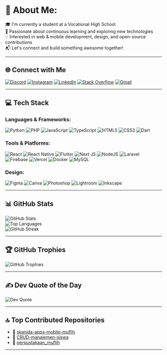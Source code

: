 # 💫 About Me:
🎓 I'm currently a student at a Vocational High School  
🌱 Passionate about continuous learning and exploring new technologies  
💡 Interested in web & mobile development, design, and open-source contributions  
📬 Let's connect and build something awesome together!

---

## 🌐 Connect with Me
[![Discord](https://img.shields.io/badge/Discord-7289DA?style=for-the-badge&logo=discord&logoColor=white)](https://discord.gg/949194979966861335)
[![Instagram](https://img.shields.io/badge/Instagram-E4405F?style=for-the-badge&logo=instagram&logoColor=white)](https://instagram.com/_muflih_rafileseppa)
[![LinkedIn](https://img.shields.io/badge/LinkedIn-0077B5?style=for-the-badge&logo=linkedin&logoColor=white)](https://linkedin.com/in/Muflih-Rafileseppa)
[![Stack Overflow](https://img.shields.io/badge/StackOverflow-FE7A16?style=for-the-badge&logo=stackoverflow&logoColor=white)](https://stackoverflow.com/users/Muflih-Rafileseppa)
[![Gmail](https://img.shields.io/badge/Gmail-D14836?style=for-the-badge&logo=gmail&logoColor=white)](mailto:muflih.rafileseppa@gmail.com)

---

## 💻 Tech Stack
### Languages & Frameworks:
![Python](https://img.shields.io/badge/Python-3670A0?style=for-the-badge&logo=python&logoColor=ffdd54)
![PHP](https://img.shields.io/badge/PHP-777BB4?style=for-the-badge&logo=php&logoColor=white)
![JavaScript](https://img.shields.io/badge/JavaScript-F7DF1E?style=for-the-badge&logo=javascript&logoColor=black)
![TypeScript](https://img.shields.io/badge/TypeScript-007ACC?style=for-the-badge&logo=typescript&logoColor=white)
![HTML5](https://img.shields.io/badge/HTML5-E34F26?style=for-the-badge&logo=html5&logoColor=white)
![CSS3](https://img.shields.io/badge/CSS3-1572B6?style=for-the-badge&logo=css3&logoColor=white)
![Dart](https://img.shields.io/badge/Dart-0175C2?style=for-the-badge&logo=dart&logoColor=white)

### Tools & Platforms:
![React](https://img.shields.io/badge/React-20232A?style=for-the-badge&logo=react&logoColor=61DAFB)
![React Native](https://img.shields.io/badge/React_Native-20232A?style=for-the-badge&logo=react&logoColor=61DAFB)
![Flutter](https://img.shields.io/badge/Flutter-02569B?style=for-the-badge&logo=flutter&logoColor=white)
![Next JS](https://img.shields.io/badge/Next-black?style=for-the-badge&logo=next.js&logoColor=white)
![NodeJS](https://img.shields.io/badge/Node.js-339933?style=for-the-badge&logo=nodedotjs&logoColor=white)
![Laravel](https://img.shields.io/badge/Laravel-FF2D20?style=for-the-badge&logo=laravel&logoColor=white)
![Firebase](https://img.shields.io/badge/Firebase-039BE5?style=for-the-badge&logo=firebase)
![Vercel](https://img.shields.io/badge/Vercel-000000?style=for-the-badge&logo=vercel&logoColor=white)
![Docker](https://img.shields.io/badge/Docker-2496ED?style=for-the-badge&logo=docker&logoColor=white)
![MySQL](https://img.shields.io/badge/MySQL-4479A1?style=for-the-badge&logo=mysql&logoColor=white)

### Design:
![Figma](https://img.shields.io/badge/Figma-F24E1E?style=for-the-badge&logo=figma&logoColor=white)
![Canva](https://img.shields.io/badge/Canva-00C4CC?style=for-the-badge&logo=canva&logoColor=white)
![Photoshop](https://img.shields.io/badge/Photoshop-31A8FF?style=for-the-badge&logo=adobephotoshop&logoColor=white)
![Lightroom](https://img.shields.io/badge/Lightroom-31A8FF?style=for-the-badge&logo=adobelightroom&logoColor=white)
![Inkscape](https://img.shields.io/badge/Inkscape-e0e0e0?style=for-the-badge&logo=inkscape&logoColor=080A13)

---

## 📊 GitHub Stats
![GitHub Stats](https://github-readme-stats.vercel.app/api?username=muflih2024&theme=dark&hide_border=false&include_all_commits=true&count_private=true)  
![Top Languages](https://github-readme-stats.vercel.app/api/top-langs/?username=muflih2024&layout=compact&theme=dark&hide_border=false)  
![GitHub Streak](https://streak-stats.demolab.com?user=muflih2024&theme=dark&hide_border=false)

---

## 🏆 GitHub Trophies
![GitHub Trophies](https://github-profile-trophy.vercel.app/?username=muflih2024&theme=radical&no-frame=false&no-bg=true&margin-w=4)

---

## ✍️ Dev Quote of the Day
![Dev Quote](https://quotes-github-readme.vercel.app/api?type=horizontal&theme=radical)

---

## 🔝 Top Contributed Repositories
- 📌 [skanida-apps-mobile-muflih](https://github.com/muflih2024/skanida-apps-mobile-muflih)
- 📌 [CRUD-manajemen-siswa](https://github.com/muflih2024/CRUD-manajemen-siswa)
- 📌 [perpustakaan_muflih](https://github.com/muflih2024/perpustakaan_muflih)

---

